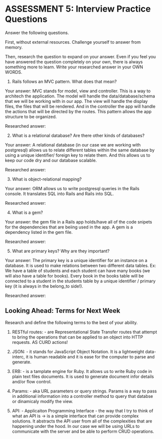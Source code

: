 # ASSESSMENT 5: Interview Practice Questions
Answer the following questions.

First, without external resources. Challenge yourself to answer from memory.

Then, research the question to expand on your answer. Even if you feel you have answered the question completely on your own, there is always something more to learn. Write your researched answer in your OWN WORDS.

1. Rails follows an MVC pattern. What does that mean?

  Your answer: MVC stands for model, view and controller. This is a way to architech the application. The model will handle the data/database/schema that we will be working with in our app. The view will handle the display files, the files that will be rendered. And in the controller the app will handle the actions that will be directed by the routes. This pattern allows the app structure to be organized.

  Researched answer:



2. What is a relational database? Are there other kinds of databases?

  Your answer: A relational database (in our case we are working with postgresql) allows us to relate different tables within the same database by using a unique identifier/ foreign key to relate them. And this allows us to keep our code dry and our database scalable.  

  Researched answer:



3. What is object-relational mapping?

  Your answer: ORM allows us to write postgresql queries in the Rails console. It translates SQL into Rails and Rails into SQL. 

  Researched answer:



4. What is a gem?

  Your answer: the gem file in a Rails app holds/have all of the code snipets for the dependencies that are beiing used in the app. A gem is a dependency listed in the gem file.

  Researched answer:



5. What are primary keys? Why are they important?

  Your answer: The primary key is a unique identifier for an instance on a database. It is used to make relations between two different data tables. Ex: We have a table of students and each student can have many books (we will also have a table for books). Every book in the books table will be connected to a student in the students table by a unique identifier / primary key (it is always in the belong_to side!). 

  Researched answer:



## Looking Ahead: Terms for Next Week
Research and define the following terms to the best of your ability.

1. RESTful routes: - are Representational State Transfer routes that attempt to bring the operations that can be applied to an object into HTTP requests. AS CURD actions!

2. JSON: - it stands for JavaScript Object Notation. It is a lightweight data-interc, it is human readable and it is ease for the computer to parse and generate. 

3. ERB: - is a tamplate engine for Ruby. It allows us to write Ruby code in plain text files documents. It is used to generate document infor details and/or flow control.

4. Params: - aka URL parameters or query strings. Params is a way to pass in additional information into a controller method to query that databse or dinamicaly modify the view.

5. API: - Applicaiton Programming Interface - the way that I try to think of what an API is -> is a simple interface that can provide complex solutions. It abstracts the API user from all of the complexities that are happening under the hood. In our case we will be using URLs to communicate with the server and be able to perform CRUD operations.
